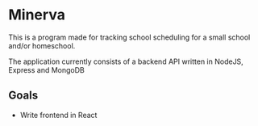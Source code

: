 # Minerva

This is a program made for tracking school scheduling for a small school and/or homeschool.

The application currently consists of a backend API written in NodeJS, Express and MongoDB

## Goals

- Write frontend in React